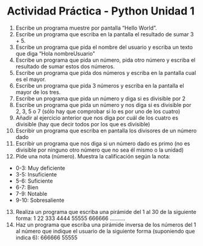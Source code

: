 # Actividad Práctica - Python Unidad 1


1. Escribe un programa muestre por pantalla “Hello World”.
2. Escribe un programa que escriba en la pantalla el resultado de sumar 3 + 5.
3. Escribe un programa que pida el nombre del usuario y escriba un texto que diga “Hola nombreUsuario”
4. Escribe un programa que pida un número, pida otro número y escriba el resultado de sumar estos dos números.
5. Escribe un programa que pida dos números y escriba en la pantalla cual es el mayor.
6. Escribe un programa que pida 3 números y escriba en la pantalla el mayor de los tres.
7. Escribe un programa que pida un número y diga si es divisible por 2
8. Escribe un programa que pida un número y nos diga si es divisible por 2, 3, 5 o 7 (sólo hay que comprobar si lo es por uno de los cuatro)
9. Añadir al ejercicio anterior que nos diga por cuál de los cuatro es divisible (hay que decir todos por los que es divisible)
10. Escribir un programa que escriba en pantalla los divisores de un número dado
11. Escribir un programa que nos diga si un número dado es primo (no es divisible por ninguno otro número que no sea él mismo o la unidad)
12. Pide una nota (número). Muestra la calificación según la nota:
- 0-3: Muy deficiente
- 3-5: Insuficiente
- 5-6: Suficiente
- 6-7: Bien
- 7-9: Notable
- 9-10: Sobresaliente
13. Realiza un programa que escriba una pirámide del 1 al 30 de la siguiente forma:
1
22
333
4444
55555
666666
……….
14. Haz un programa que escriba una pirámide inversa de los números del 1 al número que indique el usuario de la siguiente forma (suponiendo que indica 6):
666666
55555 

